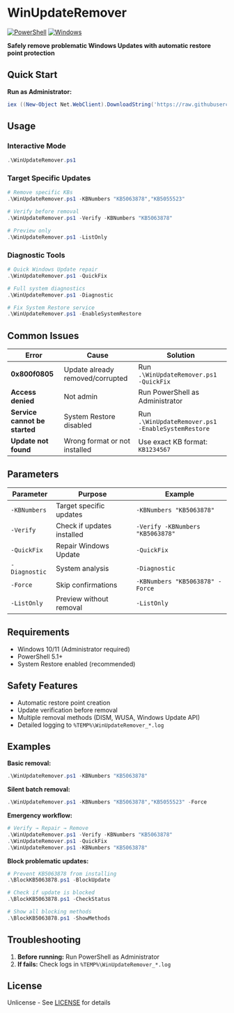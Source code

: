 # WinUpdateRemover

[![PowerShell](https://img.shields.io/badge/PowerShell-5.1%2B-blue.svg)](https://docs.microsoft.com/en-us/powershell/)
[![Windows](https://img.shields.io/badge/Windows-10%2F11-brightgreen.svg)](https://www.microsoft.com/windows)

**Safely remove problematic Windows Updates with automatic restore point protection**

## Quick Start

**Run as Administrator:**
```powershell
iex ((New-Object Net.WebClient).DownloadString('https://raw.githubusercontent.com/danalec/WinUpdateRemover/main/WinUpdateRemover.ps1'))
```

## Usage

### Interactive Mode
```powershell
.\WinUpdateRemover.ps1
```

### Target Specific Updates
```powershell
# Remove specific KBs
.\WinUpdateRemover.ps1 -KBNumbers "KB5063878","KB5055523"

# Verify before removal
.\WinUpdateRemover.ps1 -Verify -KBNumbers "KB5063878"

# Preview only
.\WinUpdateRemover.ps1 -ListOnly
```

### Diagnostic Tools
```powershell
# Quick Windows Update repair
.\WinUpdateRemover.ps1 -QuickFix

# Full system diagnostics
.\WinUpdateRemover.ps1 -Diagnostic

# Fix System Restore service
.\WinUpdateRemover.ps1 -EnableSystemRestore
```

## Common Issues

| Error | Cause | Solution |
|-------|-------|----------|
| **0x800f0805** | Update already removed/corrupted | Run `.\WinUpdateRemover.ps1 -QuickFix` |
| **Access denied** | Not admin | Run PowerShell as Administrator |
| **Service cannot be started** | System Restore disabled | Run `.\WinUpdateRemover.ps1 -EnableSystemRestore` |
| **Update not found** | Wrong format or not installed | Use exact KB format: `KB1234567` |

## Parameters

| Parameter | Purpose | Example |
|-----------|---------|---------|
| `-KBNumbers` | Target specific updates | `-KBNumbers "KB5063878"` |
| `-Verify` | Check if updates installed | `-Verify -KBNumbers "KB5063878"` |
| `-QuickFix` | Repair Windows Update | `-QuickFix` |
| `-Diagnostic` | System analysis | `-Diagnostic` |
| `-Force` | Skip confirmations | `-KBNumbers "KB5063878" -Force` |
| `-ListOnly` | Preview without removal | `-ListOnly` |

## Requirements
- Windows 10/11 (Administrator required)
- PowerShell 5.1+
- System Restore enabled (recommended)

## Safety Features
- Automatic restore point creation
- Update verification before removal
- Multiple removal methods (DISM, WUSA, Windows Update API)
- Detailed logging to `%TEMP%\WinUpdateRemover_*.log`

## Examples

**Basic removal:**
```powershell
.\WinUpdateRemover.ps1 -KBNumbers "KB5063878"
```

**Silent batch removal:**
```powershell
.\WinUpdateRemover.ps1 -KBNumbers "KB5063878","KB5055523" -Force
```

**Emergency workflow:**
```powershell
# Verify → Repair → Remove
.\WinUpdateRemover.ps1 -Verify -KBNumbers "KB5063878"
.\WinUpdateRemover.ps1 -QuickFix
.\WinUpdateRemover.ps1 -KBNumbers "KB5063878"
```

**Block problematic updates:**
```powershell
# Prevent KB5063878 from installing
.\BlockKB5063878.ps1 -BlockUpdate

# Check if update is blocked
.\BlockKB5063878.ps1 -CheckStatus

# Show all blocking methods
.\BlockKB5063878.ps1 -ShowMethods
```

## Troubleshooting
1. **Before running:** Run PowerShell as Administrator
2. **If fails:** Check logs in `%TEMP%\WinUpdateRemover_*.log`

## License
Unlicense - See [LICENSE](LICENSE) for details